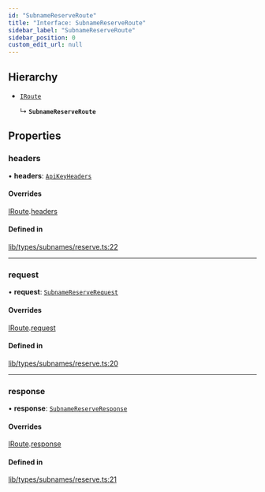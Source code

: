 ```yaml
---
id: "SubnameReserveRoute"
title: "Interface: SubnameReserveRoute"
sidebar_label: "SubnameReserveRoute"
sidebar_position: 0
custom_edit_url: null
---
```


## Hierarchy

- [`IRoute`](IRoute.md)

  ↳ **`SubnameReserveRoute`**

## Properties

### headers

• **headers**: [`ApiKeyHeaders`](ApiKeyHeaders.md)

#### Overrides

[IRoute](IRoute.md).[headers](IRoute.md#headers)

#### Defined in

[lib/types/subnames/reserve.ts:22](https://github.com/JustaName-id/JustaName-sdk/blob/f71acf4/packages/@justaname.id/sdk/src/lib/types/subnames/reserve.ts#L22)

___

### request

• **request**: [`SubnameReserveRequest`](SubnameReserveRequest.md)

#### Overrides

[IRoute](IRoute.md).[request](IRoute.md#request)

#### Defined in

[lib/types/subnames/reserve.ts:20](https://github.com/JustaName-id/JustaName-sdk/blob/f71acf4/packages/@justaname.id/sdk/src/lib/types/subnames/reserve.ts#L20)

___

### response

• **response**: [`SubnameReserveResponse`](SubnameReserveResponse.md)

#### Overrides

[IRoute](IRoute.md).[response](IRoute.md#response)

#### Defined in

[lib/types/subnames/reserve.ts:21](https://github.com/JustaName-id/JustaName-sdk/blob/f71acf4/packages/@justaname.id/sdk/src/lib/types/subnames/reserve.ts#L21)
